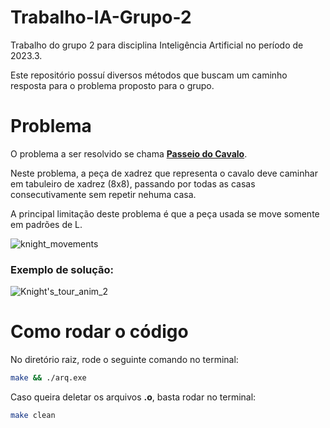 # Trabalho-IA-Grupo-2
Trabalho do grupo 2 para disciplina Inteligência Artificial no período de 2023.3.

Este repositório possuí diversos métodos que buscam um caminho resposta para o problema proposto para o grupo.

# Problema
O problema a ser resolvido se chama [**Passeio do Cavalo**](https://pt.wikipedia.org/wiki/Problema_do_cavalo).

Neste problema, a peça de xadrez que representa o cavalo deve caminhar em tabuleiro de xadrez (8x8), passando por todas as casas consecutivamente sem repetir nehuma casa.

A principal limitação deste problema é que a peça usada se move somente em padrões de L.

![knight_movements](https://github.com/pedroraad/Trabalho-IA-Grupo-2/assets/78119948/0dd13ba3-52a0-4692-a7eb-64bb46d3fb03)

### Exemplo de solução:

![Knight's_tour_anim_2](https://github.com/pedroraad/Trabalho-IA-Grupo-2/assets/78119948/70577314-d44b-4b91-a926-cf4aa446e022)

# Como rodar o código
No diretório raiz, rode o seguinte comando no terminal:
```bash
make && ./arq.exe
```

Caso queira deletar os arquivos **.o**, basta rodar no terminal:
```bash
make clean
```
